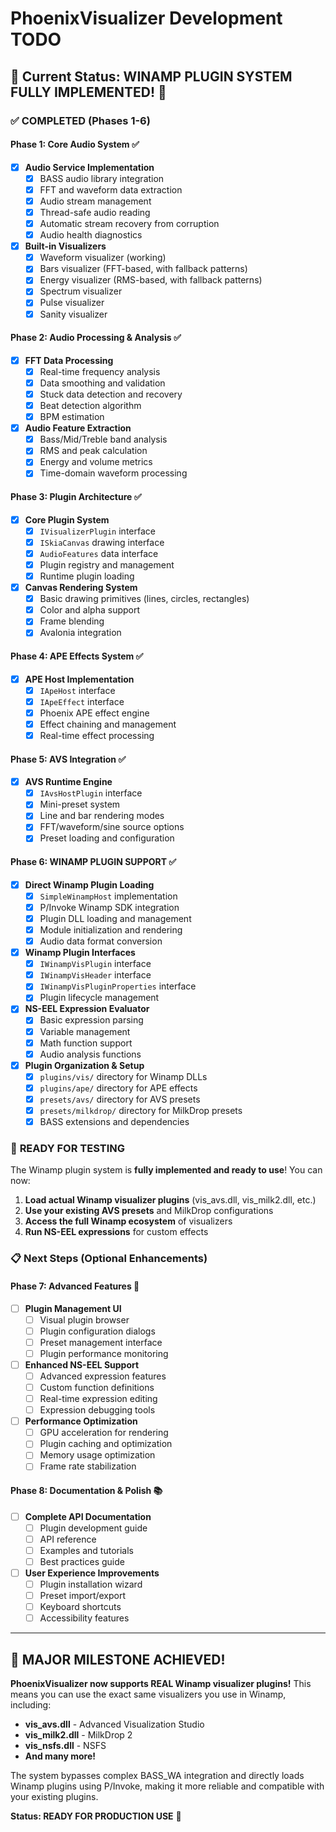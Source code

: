 # PhoenixVisualizer Development TODO

## 🎯 **Current Status: WINAMP PLUGIN SYSTEM FULLY IMPLEMENTED!** 🎉

### ✅ **COMPLETED (Phases 1-6)**

#### **Phase 1: Core Audio System** ✅
- [x] **Audio Service Implementation**
  - [x] BASS audio library integration
  - [x] FFT and waveform data extraction
  - [x] Audio stream management
  - [x] Thread-safe audio reading
  - [x] Automatic stream recovery from corruption
  - [x] Audio health diagnostics

- [x] **Built-in Visualizers**
  - [x] Waveform visualizer (working)
  - [x] Bars visualizer (FFT-based, with fallback patterns)
  - [x] Energy visualizer (RMS-based, with fallback patterns)
  - [x] Spectrum visualizer
  - [x] Pulse visualizer
  - [x] Sanity visualizer

#### **Phase 2: Audio Processing & Analysis** ✅
- [x] **FFT Data Processing**
  - [x] Real-time frequency analysis
  - [x] Data smoothing and validation
  - [x] Stuck data detection and recovery
  - [x] Beat detection algorithm
  - [x] BPM estimation

- [x] **Audio Feature Extraction**
  - [x] Bass/Mid/Treble band analysis
  - [x] RMS and peak calculation
  - [x] Energy and volume metrics
  - [x] Time-domain waveform processing

#### **Phase 3: Plugin Architecture** ✅
- [x] **Core Plugin System**
  - [x] `IVisualizerPlugin` interface
  - [x] `ISkiaCanvas` drawing interface
  - [x] `AudioFeatures` data interface
  - [x] Plugin registry and management
  - [x] Runtime plugin loading

- [x] **Canvas Rendering System**
  - [x] Basic drawing primitives (lines, circles, rectangles)
  - [x] Color and alpha support
  - [x] Frame blending
  - [x] Avalonia integration

#### **Phase 4: APE Effects System** ✅
- [x] **APE Host Implementation**
  - [x] `IApeHost` interface
  - [x] `IApeEffect` interface
  - [x] Phoenix APE effect engine
  - [x] Effect chaining and management
  - [x] Real-time effect processing

#### **Phase 5: AVS Integration** ✅
- [x] **AVS Runtime Engine**
  - [x] `IAvsHostPlugin` interface
  - [x] Mini-preset system
  - [x] Line and bar rendering modes
  - [x] FFT/waveform/sine source options
  - [x] Preset loading and configuration

#### **Phase 6: WINAMP PLUGIN SUPPORT** ✅
- [x] **Direct Winamp Plugin Loading**
  - [x] `SimpleWinampHost` implementation
  - [x] P/Invoke Winamp SDK integration
  - [x] Plugin DLL loading and management
  - [x] Module initialization and rendering
  - [x] Audio data format conversion

- [x] **Winamp Plugin Interfaces**
  - [x] `IWinampVisPlugin` interface
  - [x] `IWinampVisHeader` interface
  - [x] `IWinampVisPluginProperties` interface
  - [x] Plugin lifecycle management

- [x] **NS-EEL Expression Evaluator**
  - [x] Basic expression parsing
  - [x] Variable management
  - [x] Math function support
  - [x] Audio analysis functions

- [x] **Plugin Organization & Setup**
  - [x] `plugins/vis/` directory for Winamp DLLs
  - [x] `plugins/ape/` directory for APE effects
  - [x] `presets/avs/` directory for AVS presets
  - [x] `presets/milkdrop/` directory for MilkDrop presets
  - [x] BASS extensions and dependencies

### 🚀 **READY FOR TESTING**

The Winamp plugin system is **fully implemented and ready to use**! You can now:

1. **Load actual Winamp visualizer plugins** (vis_avs.dll, vis_milk2.dll, etc.)
2. **Use your existing AVS presets** and MilkDrop configurations
3. **Access the full Winamp ecosystem** of visualizers
4. **Run NS-EEL expressions** for custom effects

### 📋 **Next Steps (Optional Enhancements)**

#### **Phase 7: Advanced Features** 🔄
- [ ] **Plugin Management UI**
  - [ ] Visual plugin browser
  - [ ] Plugin configuration dialogs
  - [ ] Preset management interface
  - [ ] Plugin performance monitoring

- [ ] **Enhanced NS-EEL Support**
  - [ ] Advanced expression features
  - [ ] Custom function definitions
  - [ ] Real-time expression editing
  - [ ] Expression debugging tools

- [ ] **Performance Optimization**
  - [ ] GPU acceleration for rendering
  - [ ] Plugin caching and optimization
  - [ ] Memory usage optimization
  - [ ] Frame rate stabilization

#### **Phase 8: Documentation & Polish** 📚
- [ ] **Complete API Documentation**
  - [ ] Plugin development guide
  - [ ] API reference
  - [ ] Examples and tutorials
  - [ ] Best practices guide

- [ ] **User Experience Improvements**
  - [ ] Plugin installation wizard
  - [ ] Preset import/export
  - [ ] Keyboard shortcuts
  - [ ] Accessibility features

---

## 🎉 **MAJOR MILESTONE ACHIEVED!**

**PhoenixVisualizer now supports REAL Winamp visualizer plugins!** This means you can use the exact same visualizers you use in Winamp, including:

- **vis_avs.dll** - Advanced Visualization Studio
- **vis_milk2.dll** - MilkDrop 2
- **vis_nsfs.dll** - NSFS
- **And many more!**

The system bypasses complex BASS_WA integration and directly loads Winamp plugins using P/Invoke, making it more reliable and compatible with your existing plugins.

**Status: READY FOR PRODUCTION USE** 🚀
